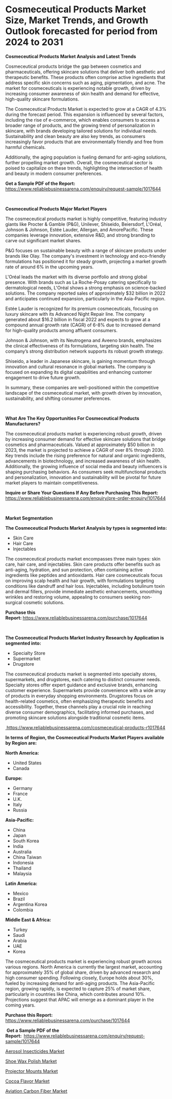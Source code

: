 <p><h1>Cosmeceutical Products Market Size, Market Trends, and Growth Outlook forecasted for period from 2024 to 2031</h1></p><p><strong>Cosmeceutical Products Market Analysis and Latest Trends</strong></p>
<p><p>Cosmeceutical products bridge the gap between cosmetics and pharmaceuticals, offering skincare solutions that deliver both aesthetic and therapeutic benefits. These products often comprise active ingredients that address specific skin concerns such as aging, pigmentation, and acne. The market for cosmeceuticals is experiencing notable growth, driven by increasing consumer awareness of skin health and demand for effective, high-quality skincare formulations.</p><p>The Cosmeceutical Products Market is expected to grow at a CAGR of 4.3% during the forecast period. This expansion is influenced by several factors, including the rise of e-commerce, which enables consumers to access a broader range of products, and the growing trend of personalization in skincare, with brands developing tailored solutions for individual needs. Sustainability and clean beauty are also key trends, as consumers increasingly favor products that are environmentally friendly and free from harmful chemicals.</p><p>Additionally, the aging population is fueling demand for anti-aging solutions, further propelling market growth. Overall, the cosmeceutical sector is poised to capitalize on these trends, highlighting the intersection of health and beauty in modern consumer preferences.</p></p>
<p><strong>Get a Sample PDF of the Report:&nbsp;</strong> <a href="https://www.reliablebusinessarena.com/enquiry/request-sample/1017644">https://www.reliablebusinessarena.com/enquiry/request-sample/1017644</a></p>
<p>&nbsp;</p>
<p><strong>Cosmeceutical Products Major Market Players</strong></p>
<p><p>The cosmeceutical products market is highly competitive, featuring industry giants like Procter & Gamble (P&G), Unilever, Shiseido, Beiersdorf, L'Oréal, Johnson & Johnson, Estée Lauder, Allergan, and AmorePacific. These companies leverage innovation, extensive R&D, and strong branding to carve out significant market shares.</p><p>P&G focuses on sustainable beauty with a range of skincare products under brands like Olay. The company's investment in technology and eco-friendly formulations has positioned it for steady growth, projecting a market growth rate of around 6% in the upcoming years.</p><p>L'Oréal leads the market with its diverse portfolio and strong global presence. With brands such as La Roche-Posay catering specifically to dermatological needs, L'Oréal shows a strong emphasis on science-backed solutions. The company reported sales of approximately $32 billion in 2022 and anticipates continued expansion, particularly in the Asia-Pacific region.</p><p>Estée Lauder is recognized for its premium cosmeceuticals, focusing on luxury skincare with its Advanced Night Repair line. The company generated about $16.2 billion in fiscal 2022 and expects to grow at a compound annual growth rate (CAGR) of 6-8% due to increased demand for high-quality products among affluent consumers.</p><p>Johnson & Johnson, with its Neutrogena and Aveeno brands, emphasizes the clinical effectiveness of its formulations, targeting skin health. The company’s strong distribution network supports its robust growth strategy.</p><p>Shiseido, a leader in Japanese skincare, is gaining momentum through innovation and cultural resonance in global markets. The company is focused on expanding its digital capabilities and enhancing customer engagement to drive future growth.</p><p>In summary, these companies are well-positioned within the competitive landscape of the cosmeceutical market, with growth driven by innovation, sustainability, and shifting consumer preferences.</p></p>
<p>&nbsp;</p>
<p><strong>What Are The Key Opportunities For Cosmeceutical Products Manufacturers?</strong></p>
<p><p>The cosmeceutical products market is experiencing robust growth, driven by increasing consumer demand for effective skincare solutions that bridge cosmetics and pharmaceuticals. Valued at approximately $50 billion in 2023, the market is projected to achieve a CAGR of over 8% through 2030. Key trends include the rising preference for natural and organic ingredients, advancements in biotechnology, and increased awareness of skin health. Additionally, the growing influence of social media and beauty influencers is shaping purchasing behaviors. As consumers seek multifunctional products and personalization, innovation and sustainability will be pivotal for future market players to maintain competitiveness.</p></p>
<p><strong>Inquire or Share Your Questions If Any Before Purchasing This Report:</strong> <a href="https://www.reliablebusinessarena.com/enquiry/pre-order-enquiry/1017644">https://www.reliablebusinessarena.com/enquiry/pre-order-enquiry/1017644</a></p>
<p>&nbsp;</p>
<p><strong>Market Segmentation</strong></p>
<p><strong>The Cosmeceutical Products Market Analysis by types is segmented into:</strong></p>
<p><ul><li>Skin Care</li><li>Hair Care</li><li>Injectables</li></ul></p>
<p><p>The cosmeceutical products market encompasses three main types: skin care, hair care, and injectables. Skin care products offer benefits such as anti-aging, hydration, and sun protection, often containing active ingredients like peptides and antioxidants. Hair care cosmeceuticals focus on improving scalp health and hair growth, with formulations targeting conditions like dandruff and hair loss. Injectables, including botulinum toxin and dermal fillers, provide immediate aesthetic enhancements, smoothing wrinkles and restoring volume, appealing to consumers seeking non-surgical cosmetic solutions.</p></p>
<p><strong>Purchase this Report:&nbsp;</strong><a href="https://www.reliablebusinessarena.com/purchase/1017644">https://www.reliablebusinessarena.com/purchase/1017644</a></p>
<p>&nbsp;</p>
<p><strong>The Cosmeceutical Products Market Industry Research by Application is segmented into:</strong></p>
<p><ul><li>Specialty Store</li><li>Supermarket</li><li>Drugstore</li></ul></p>
<p><p>The cosmeceutical products market is segmented into specialty stores, supermarkets, and drugstores, each catering to distinct consumer needs. Specialty stores offer expert guidance and exclusive brands, enhancing customer experience. Supermarkets provide convenience with a wide array of products in everyday shopping environments. Drugstores focus on health-related cosmetics, often emphasizing therapeutic benefits and accessibility. Together, these channels play a crucial role in reaching diverse consumer demographics, facilitating informed purchases, and promoting skincare solutions alongside traditional cosmetic items.</p></p>
<p><a href="https://www.reliablebusinessarena.com/cosmeceutical-products-r1017644">&nbsp;https://www.reliablebusinessarena.com/cosmeceutical-products-r1017644</a></p>
<p><strong>In terms of Region, the Cosmeceutical Products Market Players available by Region are:</strong></p>
<p>
    <p> <strong> North America: </strong>
        <ul>
            <li>United States</li>
            <li>Canada</li>
        </ul>
        </p> 
    <p> <strong> Europe: </strong>
        <ul>
            <li>Germany</li>
            <li>France</li>
            <li>U.K.</li>
            <li>Italy</li>
            <li>Russia</li>
        </ul>
        </p> 
    <p> <strong> Asia-Pacific: </strong>
        <ul>
            <li>China</li>
            <li>Japan</li>
            <li>South Korea</li>
            <li>India</li>
            <li>Australia</li>
            <li>China Taiwan</li>
            <li>Indonesia</li>
            <li>Thailand</li>
            <li>Malaysia</li>
        </ul>
        </p> 
    <p> <strong> Latin America: </strong>
        <ul>
            <li>Mexico</li>
            <li>Brazil</li>
            <li>Argentina Korea</li>
            <li>Colombia</li>
        </ul>
        </p> 
    <p> <strong> Middle East & Africa: </strong>
        <ul>
            <li>Turkey</li>
            <li>Saudi</li>
            <li>Arabia</li>
            <li>UAE</li>
            <li>Korea</li>
        </ul>
    </p>
    </p>
<p><p>The cosmeceutical products market is experiencing robust growth across various regions. North America is currently the largest market, accounting for approximately 35% of global share, driven by advanced research and high consumer spending. Following closely, Europe holds about 30%, fueled by increasing demand for anti-aging products. The Asia-Pacific region, growing rapidly, is expected to capture 25% of market share, particularly in countries like China, which contributes around 10%. Projections suggest that APAC will emerge as a dominant player in the coming years.</p></p>
<p><strong>Purchase this Report: </strong><a href="https://www.reliablebusinessarena.com/purchase/1017644">https://www.reliablebusinessarena.com/purchase/1017644</a></p>
<p>&nbsp;<strong>Get a Sample PDF of the Report:&nbsp;&nbsp;</strong><a href="https://www.reliablebusinessarena.com/enquiry/request-sample/1017644">https://www.reliablebusinessarena.com/enquiry/request-sample/1017644</a></p>
<p><strong></strong></p>
<p><p><a href="https://www.linkedin.com/pulse/aerosol-insecticides-market-revolution-2024-2031-trends-f4bse?trackingId=KYwAnKB5QTmWiuJz%2BB2pYg%3D%3D">Aerosol Insecticides Market</a></p><p><a href="https://issuu.com/reportprime-2/docs/shoe-wax-polish-market-size-2030.pp_11c24a24e6b749">Shoe Wax Polish Market</a></p><p><a href="https://issuu.com/reportprime-2/docs/projector-mounts-market-size-2030.p_f107252280ab60">Projector Mounts Market</a></p><p><a href="https://medium.com/@tracey.skinner9085/cocoa-flavor-market-size-share-growth-and-market-analysis-by-type-by-application-food-and-390f4916e94f">Cocoa Flavor Market</a></p><p><a href="https://github.com/julyju69/Market-Research-Report-List-5/blob/main/aviation-carbon-fiber-market.md">Aviation Carbon Fiber Market</a></p></p>
